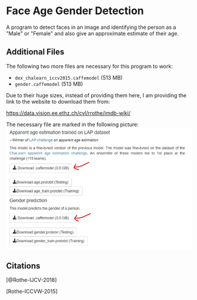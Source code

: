 # Face Age Gender Detection

A program to detect faces in an image and identifying the person as a "Male" or "Female" and also give an approximate estimate of their age.

## Additional Files

The following two more files are necessary for this program to work:
- `dex_chalearn_iccv2015.caffemodel` (513 MB)</li>
- `gender.caffemodel` (513 MB)</li>

Due to their huge sizes, instead of providing them here, I am providing the link to the website to download them from:

<https://data.vision.ee.ethz.ch/cvl/rrothe/imdb-wiki/>

The necessary file are marked in the following picture:
![Required .caffemodel files](caffemodels.jpg)


## Citations

[@Rothe-IJCV-2018]

[Rothe-ICCVW-2015]
